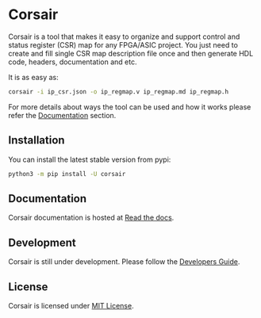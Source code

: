 # Corsair

Corsair is a tool that makes it easy to organize and support control and status register (CSR) map for any FPGA/ASIC project.
You just need to create and fill single CSR map description file once and then generate HDL code, headers, documentation and etc.

It is as easy as:

```sh
corsair -i ip_csr.json -o ip_regmap.v ip_regmap.md ip_regmap.h
```

For more details about ways the tool can be used and how it works please refer the [Documentation](#documentation) section.

## Installation

You can install the latest stable version from pypi:

```sh
python3 -m pip install -U corsair
```

## Documentation

Corsair documentation is hosted at [Read the docs](https://corsair.readthedocs.io).

## Development

Corsair is still under development. Please follow the [Developers Guide](https://corsair.readthedocs.io/en/latest/contributing.html).

## License

Corsair is licensed under [MIT License](LICENSE.txt).
